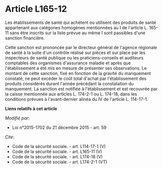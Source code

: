# Article L165-12

Les établissements de santé qui achètent ou utilisent des produits de santé appartenant aux catégories homogènes mentionnées
au I de l'article L. 165-11 sans être inscrits sur la liste prévue au même I sont passibles d'une sanction financière. 

Cette sanction est prononcée par le directeur général de l'agence régionale de santé à la suite d'un contrôle réalisé sur
pièces et sur place par les inspecteurs de santé publique ou les praticiens-conseils et auditeurs comptables des organismes
d'assurance maladie et après que l'établissement a été mis en mesure de présenter ses observations. Le montant de cette
sanction, fixé en fonction de la gravité du manquement constaté, ne peut excéder le coût total d'achat par l'établissement
des produits considérés durant l'année précédant la constatation du manquement. La sanction est notifiée à l'établissement et
est recouvrée par la caisse mentionnée aux articles L. 174-2-1 ou L. 174-18, dans les conditions prévues à l'avant-dernier
alinéa du IV de l'article L. 114-17-1.

**Liens relatifs à cet article**

_Modifié par_:

  - Loi n°2015-1702 du 21 décembre 2015 - art. 59

_Cite_:

  - Code de la sécurité sociale. - art. L114-17-1 (V)
  - Code de la sécurité sociale. - art. L165-11 (V)
  - Code de la sécurité sociale. - art. L174-18 (V)
  - Code de la sécurité sociale. - art. L174-2-1 (VT)
